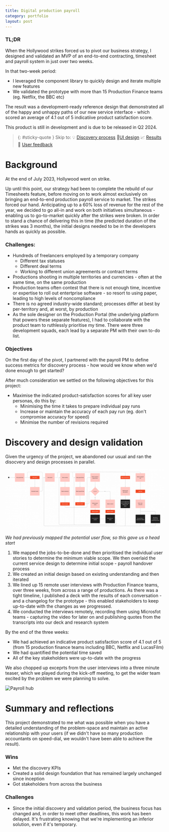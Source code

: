 ```yaml
---
title: Digital production payroll
category: portfolio
layout: post
---
```


### TL;DR
When the Hollywood strikes forced us to pivot our business strategy, I designed and validated an MVP of an end-to-end contracting, timesheet and payroll system in just over two weeks. 

In that two-week period: 
* I leveraged the component library to quickly design and iterate multiple new features
* We validated the prototype with more than 15 Production Finance teams (eg. Netflix, the BBC etc)

The result was a development-ready reference design that demonstrated all of the happy and unhappy paths of our new service interface - which scored an average of 4.1 out of 5 indicatiive product satisfaction score.

This product is still in development and is due to be released in Q2 2024.

> {: #sticky-quote }
> Skip to:
> 💡 [Discovery process](#discovery-and-design-validation)
> 📐[UI design](#ui-design)
> 📈 [Results](#summary-and-reflections)
> 💬 [User feedback](#feedback)


# Background
At the end of July 2023, Hollywood went on strike. 

Up until this point, our strategy had been to complete the rebuild of our Timesheets feature, before moving on to work almost exclusively on bringing an end-to-end production payroll service to market. The strikes forced our hand. Anticipating up to a 60% loss of revenue for the rest of the year, we decided to go all-in and work on both initiatives simultaneous - enabling us to go-to-market quickly after the strikes were broken. In order to stand a chance of delivering this in time (the predicted duration of the strikes was 3 months), the initial designs needed to be in the developers hands as quickly as possible.

### Challenges: 
* Hundreds of freelancers employed by a temporary company
	* Different tax statuses
	* Different deal terms
	* Working to different union agreements or contract terms
* Productions shooting in multiple territories and currencies - often at the same time, on the same production
* Production teams often contest that there is not enough time, incentive or expertise to roll out entertprise software - so resort to using paper, leading to high levels of noncompliance
* There is no agreed industry-wide standard; processes differ at best by per-territory and, at worst, by production
* As the sole designer on the Production Portal (the underlying platform that powers these separate features), I had to collaborate with the product team to ruthlessly prioritise my time. There were three development squads, each lead by a separate PM with their own to-do list. 
 
### Objectives
On the first day of the pivot, I partnered with the payroll PM to define success metrics for discovery process - how would we know when we'd done enough to get started? 

After much consideration we settled on the following objectives for this project: 
* Maximise the indicated product-satisfaction scores for all key user personas, do this by: 
	* Minimising the time it takes to prepare individual pay runs
	* Increase or maintain the accuracy of each pay run (eg. don't compromise accuracy for speed)
	* Minimise the number of revisions required


# Discovery and design validation 
Given the urgency of the project, we abandoned our usual and ran the disocvery and design processes in parallel. 

![Payroll hub](/assets/images/payroll--flow-chart.png)

_We had previously mapped the potential user flow, so this gave us a head start_

1. We mapped the jobs-to-be-done and then prioritised the individual user stories to determine the minimum viable scope. We then overlaid the current service design to determine initial scope - payroll handover process
2. We created an initial design based on existing understanding and then iterated
3. We lined up 15 remote user interviews with Production Finance teams, over three weeks, from across a range of productions. As there was a tight timeline, I published a deck with the results of each conversation - and a changelog for the prototype - this enabled stakeholders to keep up-to-date with the changes as we progressed.
4. We conducted the interviews remotely, recording them using Microsfot teams - capturing the video for later on and publishing quotes from the transcripts into our deck and research system

By the end of the three weeks: 

* We had achieved an indicative product satisfaction score of 4.1 out of 5 (from 15 production finance teams including BBC, Netflix and LucasFilm)
* We had quantified the potential time saved
* All of the key stakeholders were up-to-date with the progress

We also chopped up exceprts from the user interviews into a three minute teaser, which we played during the kick-off meeting, to get the wider team excited by the problem we were planning to solve.

![Payroll hub](/assets/images/payroll--hub.png)


<!-- 
## UI design
[Here's a short recap of the most impactful features from this period:][#ui]

### Hub page
![Payroll hub](/assets/images/payroll--hub.png)

#### User story(s)

#### Solution

#### Result

### Advisories
![Spreadsheet used to calculate scope](/assets/images/payroll--advisories.png)

#### User story(s)

#### Solution

#### Result
![Image Description]()

### Adjustments
#### User story(s)

#### Solution

#### Result

![Image Description]()

### Handover to payroll
#### User story(s)

#### Solution

#### Result
![Image Description]() -->

<!-- ### Build
The team assembled to 
 -->

# Summary and reflections
This project demonstrated to me what was possible when you have a detailed understanding of the problem-space and maintain an active relationship with your users (if we didn't have so many production accountants on speed-dial, we wouldn't have been able to achieve the result).

### Wins
* Met the discovery KPIs
* Created a solid design foundation that has remained largely unchanged since inception
* Got stakeholders from across the business 

### Challenges
* Since the initial discovery and validation period, the business focus has changed and, in order to meet other deadlines, this work has been delayed. It's frustrating knowing that we're implementing an inferior solution, even if it's temporary. 


